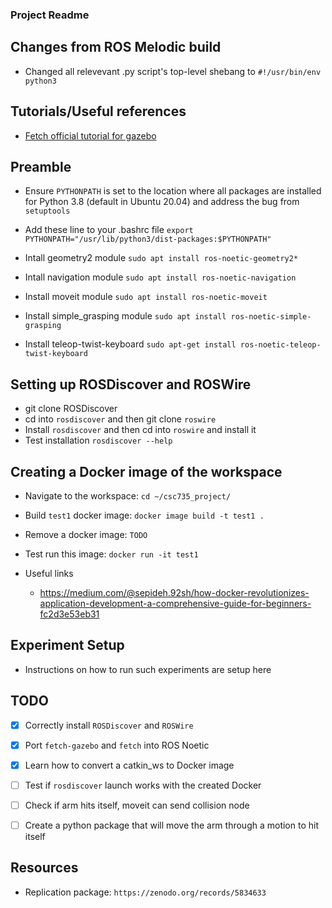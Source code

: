 ### Project Readme

## Changes from ROS Melodic build
* Changed all relevevant .py script's top-level shebang to ```#!/usr/bin/env python3```

## Tutorials/Useful references
* [Fetch official tutorial for gazebo](https://docs.fetchrobotics.com/gazebo.html)

## Preamble

* Ensure ```PYTHONPATH``` is set to the location where all packages are installed for Python 3.8 (default in Ubuntu 20.04) and address the bug from ```setuptools ```

* Add these line to your .bashrc file
```export PYTHONPATH="/usr/lib/python3/dist-packages:$PYTHONPATH"```

* Intall geometry2 module ```sudo apt install ros-noetic-geometry2*```

* Intall navigation module ```sudo apt install ros-noetic-navigation```

* Install moveit module ```sudo apt install ros-noetic-moveit```

* Install simple_grasping module ```sudo apt install ros-noetic-simple-grasping```

* Install teleop-twist-keyboard ```sudo apt-get install ros-noetic-teleop-twist-keyboard```

## Setting up ROSDiscover and ROSWire
* git clone ROSDiscover
* cd into ```rosdiscover``` and then git clone ```roswire```
* Install ```rosdiscover``` and then cd into ```roswire``` and install it
* Test installation ```rosdiscover --help```

## Creating a Docker image of the workspace
* Navigate to the workspace: ```cd ~/csc735_project/```
* Build ```test1``` docker image: ```docker image build -t test1 .```

* Remove a docker image: ```TODO```

* Test run this image: ```docker run -it test1```

* Useful links
    - https://medium.com/@sepideh.92sh/how-docker-revolutionizes-application-development-a-comprehensive-guide-for-beginners-fc2d3e53eb31


## Experiment Setup
* Instructions on how to run such experiments are setup here

## TODO

- [x] Correctly install ```ROSDiscover``` and ```ROSWire```

- [x] Port ```fetch-gazebo``` and ```fetch``` into ROS Noetic

- [x] Learn how to convert a catkin_ws to Docker image

- [ ] Test if ```rosdiscover``` launch works with the created Docker

- [ ] Check if arm hits itself, moveit can send collision node

- [ ] Create a python package that will move the arm through a motion to hit itself


## Resources
* Replication package: ```https://zenodo.org/records/5834633```